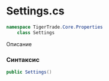 
# Settings.cs
```csharp
namespace TigerTrade.Core.Properties  
    class Settings
```

Описание

### Синтаксис
```csharp
public Settings()
```
